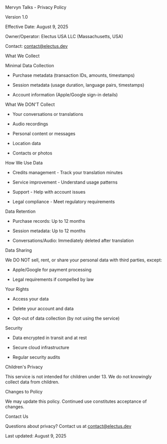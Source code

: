 Mervyn Talks - Privacy Policy

Version 1.0

Effective Date: August 9, 2025

Owner/Operator: Electus USA LLC (Massachusetts, USA)

Contact: contact@electus.dev


What We Collect

Minimal Data Collection

- Purchase metadata (transaction IDs, amounts, timestamps)

- Session metadata (usage duration, language pairs, timestamps)

- Account information (Apple/Google sign-in details)


What We DON'T Collect

- Your conversations or translations

- Audio recordings

- Personal content or messages

- Location data

- Contacts or photos


How We Use Data

- Credits management - Track your translation minutes

- Service improvement - Understand usage patterns

- Support - Help with account issues

- Legal compliance - Meet regulatory requirements


Data Retention

- Purchase records: Up to 12 months

- Session metadata: Up to 12 months

- Conversations/Audio: Immediately deleted after translation


Data Sharing

We DO NOT sell, rent, or share your personal data with third parties, except:

- Apple/Google for payment processing

- Legal requirements if compelled by law


Your Rights

- Access your data

- Delete your account and data

- Opt-out of data collection (by not using the service)


Security

- Data encrypted in transit and at rest

- Secure cloud infrastructure

- Regular security audits


Children's Privacy

This service is not intended for children under 13. We do not knowingly collect data from children.


Changes to Policy

We may update this policy. Continued use constitutes acceptance of changes.


Contact Us

Questions about privacy? Contact us at contact@electus.dev


Last updated: August 9, 2025